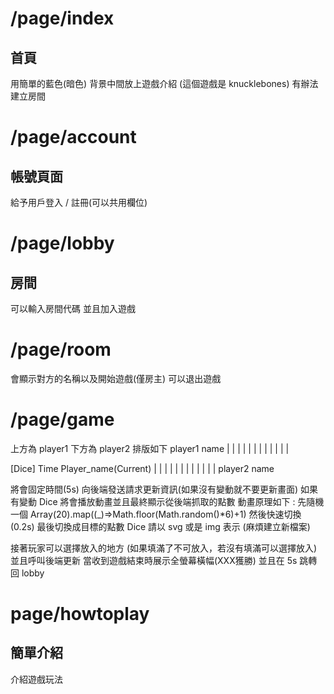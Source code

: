 # /page/index
## 首頁

用簡單的藍色(暗色) 背景中間放上遊戲介紹
(這個遊戲是 knucklebones)
有辦法建立房間

# /page/account
## 帳號頁面

給予用戶登入 / 註冊(可以共用欄位)

# /page/lobby
## 房間

可以輸入房間代碼 並且加入遊戲

# /page/room

會顯示對方的名稱以及開始遊戲(僅房主)
可以退出遊戲

# /page/game

上方為 player1
下方為 player2
排版如下
    player1 name
    |   |   |   |
    |   |   |   |
    |   |   |   |

[Dice]  Time Player_name(Current)
    |   |   |   |
    |   |   |   |
    |   |   |   |
    player2 name

將會固定時間(5s) 向後端發送請求更新資訊(如果沒有變動就不要更新畫面)
如果有變動 Dice 將會播放動畫並且最終顯示從後端抓取的點數
動畫原理如下 :
  先隨機一個 Array(20).map((_)=>Math.floor(Math.random()*6)+1)
  然後快速切換 (0.2s)
  最後切換成目標的點數
Dice 請以 svg 或是 img 表示 (麻煩建立新檔案)

接著玩家可以選擇放入的地方 (如果填滿了不可放入，若沒有填滿可以選擇放入)
並且呼叫後端更新
當收到遊戲結束時展示全螢幕橫幅(XXX獲勝)
並且在 5s 跳轉回 lobby

# page/howtoplay
## 簡單介紹
介紹遊戲玩法